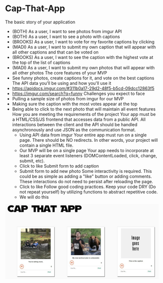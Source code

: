 # Cap-That-App

The basic story of your application
- (BOTH) As a user, I want to see photos from imgur API
- (BOTH) As a user, I want to see a photo with captions
- (BROOKS) As a user, I want to vote for my favorite captions by clicking
- (MADI) As a user, I want to submit my own caption that will appear with all other captions and that can be voted on
- (BROOKS) As a user, I want to see the caption with the highest vote at the top of the list of captions
- (MADI) As a user, I want to submit my own photos that will appear with all other photos
The core features of your MVP
- See funny photos, create captions for it, and vote on the best captions
The API data you'll be using and how you'll use it
- https://apidocs.imgur.com/#311b0a17-29d2-48f5-b5cd-09dcc12863f5
- https://imgur.com/search?q=funny
Challenges you expect to face
- Pulling a sample size of photos from imgur for our MVP
- Making sure the caption with the most votes appear at the top
- Being able to click to the next photo that will maintain all event features
How you are meeting the requirements of the project
Your app must be a HTML/CSS/JS frontend that accesses data from a public API. All interactions between the client and the API should be handled asynchronously and use JSON as the communication format.
    - Using API data from imgur
Your entire app must run on a single page. There should be NO redirects. In other words, your project will contain a single HTML file.
    - Our MVP will be on a single page
Your app needs to incorporate at least 3 separate event listeners (DOMContentLoaded, click, change, submit, etc).
    - Click to like
Submit form to add caption
    - Submit form to add new photo
Some interactivity is required. This could be as simple as adding a "like" button or adding comments. These interactions do not need to persist after reloading the page.
    - Click to like
Follow good coding practices. Keep your code DRY (Do not repeat yourself) by utilizing functions to abstract repetitive code.
    - We will do this


![Getting Started](Images/Mockup.PNG)
